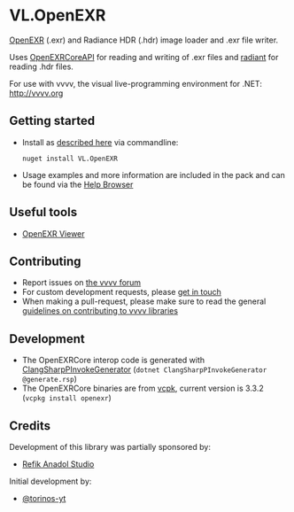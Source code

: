 # VL.OpenEXR

[OpenEXR](https://www.openexr.com/) (.exr) and Radiance HDR (.hdr) image loader and .exr file writer.

Uses [OpenEXRCoreAPI](https://openexr.com/en/latest/OpenEXRCoreAPI.html) for reading and writing of .exr files and [radiant](https://docs.rs/radiant/latest/radiant/) for reading .hdr files.

For use with vvvv, the visual live-programming environment for .NET: http://vvvv.org

## Getting started
- Install as [described here](https://thegraybook.vvvv.org/reference/hde/managing-nugets.html) via commandline:

    `nuget install VL.OpenEXR`

- Usage examples and more information are included in the pack and can be found via the [Help Browser](https://thegraybook.vvvv.org/reference/hde/findinghelp.html)

## Useful tools
- [OpenEXR Viewer](https://github.com/afichet/openexr-viewer)

## Contributing
- Report issues on [the vvvv forum](https://forum.vvvv.org/c/vvvv-gamma/28)
- For custom development requests, please [get in touch](mailto:devvvvs@vvvv.org)
- When making a pull-request, please make sure to read the general [guidelines on contributing to vvvv libraries](https://thegraybook.vvvv.org/reference/extending/contributing.html)

## Development
- The OpenEXRCore interop code is generated with [ClangSharpPInvokeGenerator](https://github.com/dotnet/clangsharp/?tab=readme-ov-file#generating-bindings) (`dotnet ClangSharpPInvokeGenerator @generate.rsp`)
- The OpenEXRCore binaries are from [vcpk](https://openexr.com/en/latest/install.html#windows), current version is 3.3.2 (`vcpkg install openexr`)

## Credits
Development of this library was partially sponsored by:  
* [Refik Anadol Studio](https://refikanadolstudio.com/)

Initial development by:
* [@torinos-yt](https://github.com/torinos-yt)
